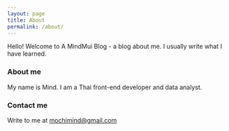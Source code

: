 ```yaml
---
layout: page
title: About
permalink: /about/
---
```


Hello! Welcome to A MindMui Blog - a blog about me. I usually write what I have learned.

### About me

My name is Mind. I am a Thai front-end developer and data analyst.

### Contact me

Write to me at
[mochimind@gmail.com](mailto:mochimind@gmail.com)